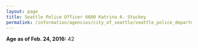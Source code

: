 ```yaml
---
layout: page
title: Seattle Police Officer 6600 Katrina A. Stuckey
permalink: /information/agencies/city_of_seattle/seattle_police_department/copbook/6600/
---
```


**Age as of Feb. 24, 2016:** 42
